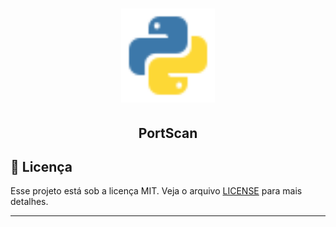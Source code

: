 <h1 align="center">
    <img alt="PortScanWithPY" src=".github/python.svg" width="150px" /> 
</h1> 

<h2 align="center">PortScan</h2>


## :memo: Licença

Esse projeto está sob a licença MIT. Veja o arquivo [LICENSE](LICENSE.md) para mais detalhes.

---
